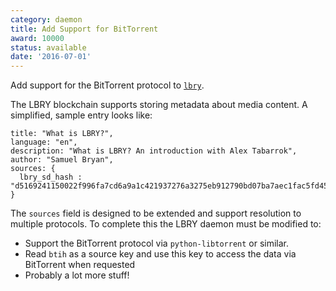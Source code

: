 ```yaml
---
category: daemon
title: Add Support for BitTorrent
award: 10000
status: available
date: '2016-07-01'
---
```


Add support for the BitTorrent protocol to [`lbry`](https://github.com/lbryio).

The LBRY blockchain supports storing metadata about media content. A simplified, sample entry looks like:

```
title: "What is LBRY?",
language: "en",
description: "What is LBRY? An introduction with Alex Tabarrok",
author: "Samuel Bryan",
sources: {
  lbry_sd_hash : "d5169241150022f996fa7cd6a9a1c421937276a3275eb912790bd07ba7aec1fac5fd45431d226b8fb402691e79aeb24b"
}
```

The `sources` field is designed to be extended and support resolution to multiple protocols. To complete this the LBRY daemon must be modified to:

- Support the BitTorrent protocol via `python-libtorrent` or similar.
- Read `btih` as a source key and use this key to access the data via BitTorrent when requested
- Probably a lot more stuff!
